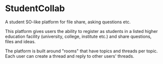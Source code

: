 # StudentCollab
A student SO-like platform for file share, asking questions etc.

This platform gives users the ability to register as students in a listed higher education facility (university, college, institute etc.) and share questions, files and ideas.

The platform is built around "rooms" that have topics and threads per topic. Each user can create a thread and reply to other users' threads.
